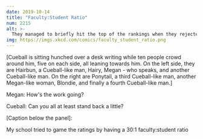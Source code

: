 ```yaml
---
date: 2019-10-14
title: "Faculty:Student Ratio"
num: 2215
alt: >-
  They managed to briefly hit the top of the rankings when they rejected everyone except one applicant, published 5 billion research papers that just said "Hi," and hired one of their graduates for $50 trillion/year (then fired them after 10 microseconds.)
img: https://imgs.xkcd.com/comics/faculty_student_ratio.png
---
```

[Cueball is sitting hunched over a desk writing while ten people crowd around him, five on each side, all leaning towards him. On the left side, they are Hairbun, a Cueball-like man, Hairy, Megan - who speaks, and another Cueball-like man. On the right are Ponytail, a third Cueball-like man, another Megan-like woman, Blondie, and finally a fourth Cueball-like man.]

Megan: How's the work going?

Cueball: Can you all at least stand back a little?

[Caption below the panel]:

My school tried to game the ratings by having a 30:1 faculty:student ratio